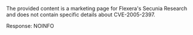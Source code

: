 The provided content is a marketing page for Flexera's Secunia Research and does not contain specific details about CVE-2005-2397.

Response: NOINFO